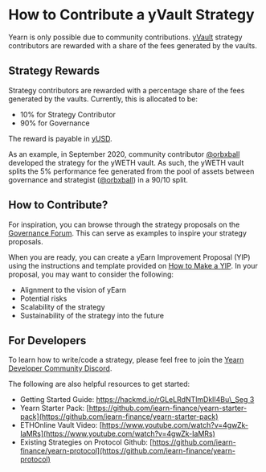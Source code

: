 # How to Contribute a yVault Strategy

Yearn is only possible due to community contributions. [yVault](https://docs.yearn.finance/products/yvaults) strategy contributors are rewarded with a share of the fees generated by the vaults. 

## Strategy Rewards

Strategy contributors are rewarded with a percentage share of the fees generated by the vaults. Currently, this is allocated to be: 

* 10% for Strategy Contributor
* 90% for Governance

The reward is payable in [yUSD](../yusd.md). 

As an example, in September 2020, community contributor [@orbxball](https://gov.yearn.finance/u/orbxball) developed the strategy for the yWETH vault. As such, the yWETH vault splits the 5% performance fee generated from the pool of assets between governance and strategist \([@orbxball](https://gov.yearn.finance/u/orbxball)\) in a 90/10 split.

## How to Contribute?

For inspiration, you can browse through the strategy proposals on the [Governance Forum](https://gov.yearn.finance/c/proposals/strategies/18). This can serve as examples to inspire your strategy proposals.  

When you are ready, you can create a yEarn Improvement Proposal \(YIP\) using the instructions and template provided on [How to Make a YIP](https://docs.yearn.finance/how-to-guides/how-to-make-a-yip). In your proposal, you may want to consider the following:

* Alignment to the vision of yEarn
* Potential risks 
* Scalability of the strategy
* Sustainability of the strategy into the future

## For Developers

To learn how to write/code a strategy, please feel free to join the [Yearn Developer Community Discord](https://discord.gg/tFkyzD8).

The following are also helpful resources to get started:

* Getting Started Guide: [https://hackmd.io/rGLeLRdNTlmDklI4Bu\_Seg 3](https://hackmd.io/rGLeLRdNTlmDklI4Bu_Seg)
* Yearn Starter Pack: [https://github.com/iearn-finance/yearn-starter-pack](https://github.com/iearn-finance/yearn-starter-pack)
* ETHOnline Vault Video: [https://www.youtube.com/watch?v=4gwZk-IaMRs](https://www.youtube.com/watch?v=4gwZk-IaMRs)
* Existing Strategies on Protocol Github: [https://github.com/iearn-finance/yearn-protocol](https://github.com/iearn-finance/yearn-protocol)
